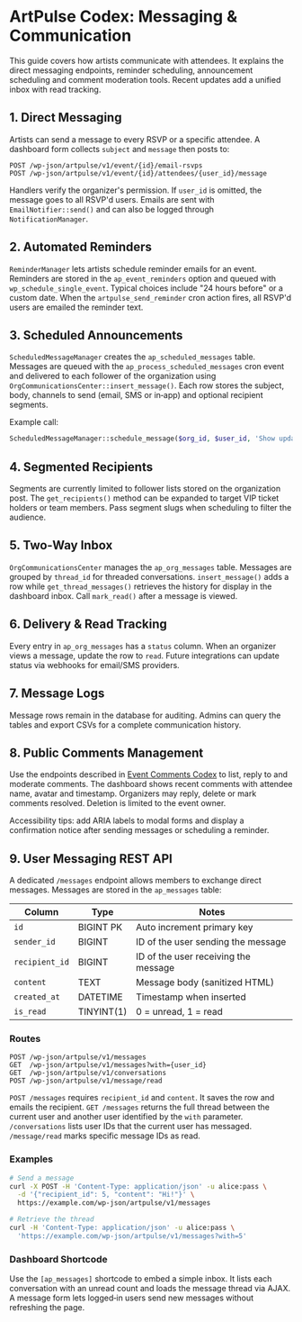 # ArtPulse Codex: Messaging & Communication

This guide covers how artists communicate with attendees. It explains the direct messaging endpoints, reminder scheduling, announcement scheduling and comment moderation tools. Recent updates add a unified inbox with read tracking.

## 1. Direct Messaging

Artists can send a message to every RSVP or a specific attendee. A dashboard form collects `subject` and `message` then posts to:

```
POST /wp-json/artpulse/v1/event/{id}/email-rsvps
POST /wp-json/artpulse/v1/event/{id}/attendees/{user_id}/message
```

Handlers verify the organizer's permission. If `user_id` is omitted, the message goes to all RSVP'd users. Emails are sent with `EmailNotifier::send()` and can also be logged through `NotificationManager`.

## 2. Automated Reminders

`ReminderManager` lets artists schedule reminder emails for an event. Reminders are stored in the `ap_event_reminders` option and queued with `wp_schedule_single_event`. Typical choices include "24 hours before" or a custom date. When the `artpulse_send_reminder` cron action fires, all RSVP'd users are emailed the reminder text.

## 3. Scheduled Announcements

`ScheduledMessageManager` creates the `ap_scheduled_messages` table. Messages are queued with the `ap_process_scheduled_messages` cron event and delivered to each follower of the organization using `OrgCommunicationsCenter::insert_message()`. Each row stores the subject, body, channels to send (email, SMS or in‑app) and optional recipient segments.

Example call:

```php
ScheduledMessageManager::schedule_message($org_id, $user_id, 'Show update', 'Doors open at 9pm', strtotime('+1 day'));
```

## 4. Segmented Recipients

Segments are currently limited to follower lists stored on the organization post. The `get_recipients()` method can be expanded to target VIP ticket holders or team members. Pass segment slugs when scheduling to filter the audience.

## 5. Two‑Way Inbox

`OrgCommunicationsCenter` manages the `ap_org_messages` table. Messages are grouped by `thread_id` for threaded conversations. `insert_message()` adds a row while `get_thread_messages()` retrieves the history for display in the dashboard inbox. Call `mark_read()` after a message is viewed.

## 6. Delivery & Read Tracking

Every entry in `ap_org_messages` has a `status` column. When an organizer views a message, update the row to `read`. Future integrations can update status via webhooks for email/SMS providers.

## 7. Message Logs

Message rows remain in the database for auditing. Admins can query the tables and export CSVs for a complete communication history.

## 8. Public Comments Management

Use the endpoints described in [Event Comments Codex](event-comments-codex.md) to list, reply to and moderate comments. The dashboard shows recent comments with attendee name, avatar and timestamp. Organizers may reply, delete or mark comments resolved. Deletion is limited to the event owner.

Accessibility tips: add ARIA labels to modal forms and display a confirmation notice after sending messages or scheduling a reminder.

## 9. User Messaging REST API

A dedicated `/messages` endpoint allows members to exchange direct messages.
Messages are stored in the `ap_messages` table:

| Column       | Type        | Notes                                |
|--------------|-------------|--------------------------------------|
| `id`         | BIGINT PK   | Auto increment primary key           |
| `sender_id`  | BIGINT      | ID of the user sending the message   |
| `recipient_id`| BIGINT     | ID of the user receiving the message |
| `content`    | TEXT        | Message body (sanitized HTML)        |
| `created_at` | DATETIME    | Timestamp when inserted              |
| `is_read`    | TINYINT(1)  | 0 = unread, 1 = read                 |

### Routes

```text
POST /wp-json/artpulse/v1/messages
GET  /wp-json/artpulse/v1/messages?with={user_id}
GET  /wp-json/artpulse/v1/conversations
POST /wp-json/artpulse/v1/message/read
```

`POST /messages` requires `recipient_id` and `content`. It saves the row
and emails the recipient. `GET /messages` returns the full thread between
the current user and another user identified by the `with` parameter.
`/conversations` lists user IDs that the current user has messaged.
`/message/read` marks specific message IDs as read.

### Examples

```bash
# Send a message
curl -X POST -H 'Content-Type: application/json' -u alice:pass \
  -d '{"recipient_id": 5, "content": "Hi!"}' \
  https://example.com/wp-json/artpulse/v1/messages

# Retrieve the thread
curl -H 'Content-Type: application/json' -u alice:pass \
  'https://example.com/wp-json/artpulse/v1/messages?with=5'
```

### Dashboard Shortcode

Use the `[ap_messages]` shortcode to embed a simple inbox. It lists each conversation with an unread count and loads the message thread via AJAX. A message form lets logged‑in users send new messages without refreshing the page.

